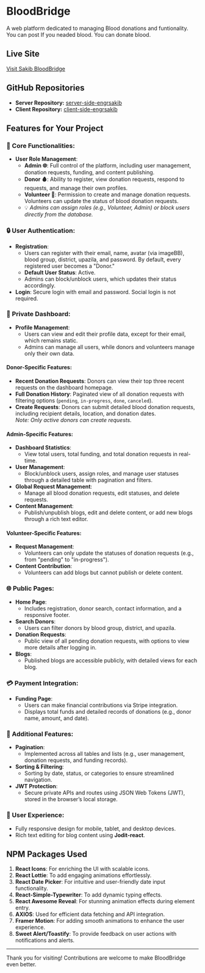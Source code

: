 # BloodBridge

A web platform dedicated to managing Blood donations and funtionality. You can post If you neaded blood. You can donate blood.

## Live Site
[Visit Sakib BloodBridge](https://sakib-welfare-champine.netlify.app/)

## GitHub Repositories
- **Server Repository:** [server-side-engrsakib](https://github.com/Programming-Hero-Web-Course4/b10a12-client-side-engrsakib)
- **Client Repository:** [client-side-engrsakib](https://github.com/Programming-Hero-Web-Course4/b10a12-server-side-engrsakib)

## Features for Your Project  

### 🌟 Core Functionalities:
- **User Role Management**:
  - **Admin 🌐**: Full control of the platform, including user management, donation requests, funding, and content publishing.
  - **Donor 🩸**: Ability to register, view donation requests, respond to requests, and manage their own profiles.
  - **Volunteer 🤝**: Permission to create and manage donation requests. Volunteers can update the status of blood donation requests.
  - 💡 *Admins can assign roles (e.g., Volunteer, Admin) or block users directly from the database.*

### 🔒 User Authentication:
- **Registration**:
  - Users can register with their email, name, avatar (via imageBB), blood group, district, upazila, and password. By default, every registered user becomes a "Donor."
  - **Default User Status**: Active.
  - Admins can block/unblock users, which updates their status accordingly.
- **Login**: Secure login with email and password. Social login is not required.
  
### 🔑 Private Dashboard:
- **Profile Management**:
  - Users can view and edit their profile data, except for their email, which remains static.
  - Admins can manage all users, while donors and volunteers manage only their own data.

#### Donor-Specific Features:
- **Recent Donation Requests**: Donors can view their top three recent requests on the dashboard homepage.
- **Full Donation History**: Paginated view of all donation requests with filtering options (`pending`, `in-progress`, `done`, `canceled`).
- **Create Requests**: Donors can submit detailed blood donation requests, including recipient details, location, and donation dates.  
  *Note: Only active donors can create requests.*

#### Admin-Specific Features:
- **Dashboard Statistics**:
  - View total users, total funding, and total donation requests in real-time.
- **User Management**:
  - Block/unblock users, assign roles, and manage user statuses through a detailed table with pagination and filters.
- **Global Request Management**:
  - Manage all blood donation requests, edit statuses, and delete requests.
- **Content Management**:
  - Publish/unpublish blogs, edit and delete content, or add new blogs through a rich text editor.

#### Volunteer-Specific Features:
- **Request Management**:
  - Volunteers can only update the statuses of donation requests (e.g., from "pending" to "in-progress").
- **Content Contribution**:
  - Volunteers can add blogs but cannot publish or delete content.

### 🌐 Public Pages:
- **Home Page**:
  - Includes registration, donor search, contact information, and a responsive footer.
- **Search Donors**:
  - Users can filter donors by blood group, district, and upazila.
- **Donation Requests**:
  - Public view of all pending donation requests, with options to view more details after logging in.
- **Blogs**:
  - Published blogs are accessible publicly, with detailed views for each blog.

### 💳 Payment Integration:
- **Funding Page**:
  - Users can make financial contributions via Stripe integration.
  - Displays total funds and detailed records of donations (e.g., donor name, amount, and date).

### 📅 Additional Features:
- **Pagination**:
  - Implemented across all tables and lists (e.g., user management, donation requests, and funding records).
- **Sorting & Filtering**:
  - Sorting by date, status, or categories to ensure streamlined navigation.
- **JWT Protection**:
  - Secure private APIs and routes using JSON Web Tokens (JWT), stored in the browser’s local storage.

### 🎨 User Experience:
- Fully responsive design for mobile, tablet, and desktop devices.  
- Rich text editing for blog content using **Jodit-react**.  


## NPM Packages Used
1. **React Icons**: For enriching the UI with scalable icons.  
2. **React Lottie**: To add engaging animations effortlessly.  
3. **React Date Picker**: For intuitive and user-friendly date input functionality.  
4. **React-Simple-Typewriter**: To add dynamic typing effects.  
5. **React Awesome Reveal**: For stunning animation effects during element entry.  
6. **AXIOS**: Used for efficient data fetching and API integration.
7. **Framer Motion**: For adding smooth animations to enhance the user experience.
8. **Sweet Alert/Toastify**: To provide feedback on user actions with notifications and alerts.

---

Thank you for visiting! Contributions are welcome to make BloodBridge even better.

